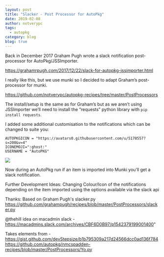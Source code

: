```yaml
---
layout: post
title: "Slacker - Post Processor for AutoPkg"
date: 2019-02-08
author: notverypc
tags:
  - autopkg 
category: blog
blog: true
---
```

Back in December 2017 Graham Pugh wrote a slack notification post-processor for AutoPkg/JSSImporter.

https://grahamrpugh.com/2017/12/22/slack-for-autopkg-jssimporter.html

I really like this, but we use munki so I decided to adapt Graham’s post-processor for munki.

https://github.com/notverypc/autopkg-recipes/tree/master/PostProcessors

The install/setup is the same as for Graham’s but as we aren’t using JSSImporter we’ll need to install the “requests” python library with `pip install requests`.

I added some additional customisation to the notifications which can be changed to suite you:
```
AUTOPKGICON = "https://avatars0.githubusercontent.com/u/5170557?s=200&v=4"
ICONEMOJI=":ghost:"
USERNAME = "AutoPKG"
```

<img src="{{site.baseurl}}/assets/img/slacker_notification.png">

Now during an AutoPkg run if an item is imported into Munki you’ll get a slack notification.

Further Development Ideas:
Changing Colour/Icon of the notifications depending on the item imported using the options available via the slack api

Thanks:
Based on Graham Pugh's slacker.py
https://github.com/grahampugh/recipes/blob/master/PostProcessors/slacker.py

@thehill idea on macadmin slack - https://macadmins.slack.com/archives/CBF6D0B97/p1542379199001400"

 Takes elements from - https://gist.github.com/devStepsize/b1b795309a217d24566dcc0ad136f784
https://github.com/autopkg/nmcspadden-recipes/blob/master/PostProcessors/Yo.py